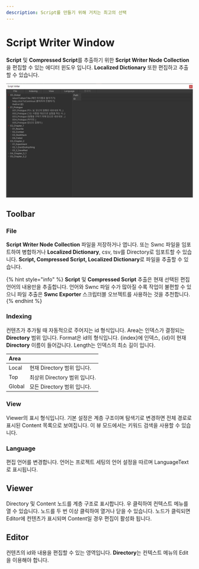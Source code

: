```yaml
---
description: Script를 만들기 위해 거치는 최고의 선택
---
```


# Script Writer Window

**Script** 및 **Compressed Script**를 추출하기 위한 **Script Writer Node Collection**을 편집할 수 있는 에디터 윈도우 입니다. **Localized Dictionary** 또한 편집하고 추출할 수 있습니다.

![Capsule Story &#xC608;&#xC81C;&#xC5D0; &#xC0AC;&#xC6A9;&#xB418;&#xB294; swnc &#xD30C;&#xC77C;](../.gitbook/assets/script_writer_window.png)

## Toolbar

### File

**Script Writer Node Collection** 파일을 저장하거나 엽니다. 또는 Swnc 파일을 임포트하여 병합하거나 **Localized Dictionary**, csv, tsv를 Directory로 임포트할 수 있습니다. **Script, Compressed Script, Localized Dictionary**로 파일을 추출할 수 있습니다.

{% hint style="info" %}
**Script** 및 **Compressed Script** 추출은 현재 선택된 편집 언어의 내용만을 추출합니다. 언어와 Swnc 파일 수가 많아질 수록 작업이 불편할 수 있으니 파일 추출은 **Swnc Exporter** 스크립터블 오브젝트를 사용하는 것을 추천합니다.
{% endhint %}

### Indexing

컨텐츠가 추가될 때 자동적으로 주어지는 id 형식입니다. Area는 인덱스가 결정되는 **Directory** 범위 입니다. Format은 id의 형식입니다. {index}에 인덱스, {id}이 현재 **Directory** 이름이 들어갑니다. Length는 인덱스의 최소 길이 입니다.

| Area |  |
| :--- | :--- |
| Local | 현재 Directory 범위 입니다. |
| Top | 최상위 Directory 범위 입니다. |
| Global | 모든 Directory 범위 입니다. |

### View

Viewer의 표시 형식입니다. 기본 설정은 계층 구조이며 탐색기로 변경하면 전체 경로로 표시된 Content 목록으로 보여집니다. 이 뷰 모드에서는 키워드 검색을 사용할 수 있습니다.

### Language

편집 언어를 변경합니다. 언어는 프로젝트 세팅의 언어 설정을 따르며 LanguageText로 표시됩니다.

## Viewer

Directory 및 Content 노드를 계층 구조로 표시합니다. 우 클릭하여 컨텍스트 메뉴를 열 수 있습니다. 노드를 두 번 이상 클릭하여 열거나 닫을 수 있습니다. 노드가 클릭되면 Editor에 컨텐츠가 표시되며 Content일 경우 편집이 활성화 됩니다.

## Editor

컨텐츠의 id와 내용을 편집할 수 있는 영역입니다. **Directory**는 컨텍스트 메뉴의 Edit을 이용해야 합니다.



